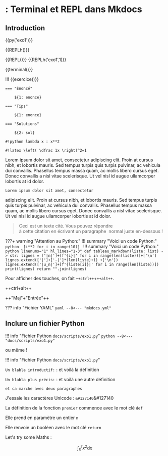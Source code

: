 # : Terminal et REPL dans Mkdocs

## Introduction

{{py('exo1')}}

{{REPLh()}}

{{REPL()}}
{{REPLh('exo1',1)}}



{{terminal()}}



!!! {{exercice()}}

    === "Énoncé"

        ${1: enonce}

    === "Tips"

        ${1: enonce}

	=== "Solutions"

        ${2: sol}

`#!python lambda x : x**2`

`#!latex \left( \dfrac 1x \right)^2=1`

<!-- !!! danger "Les consoles"

    === "Une console Linux"
        {{ linux(700) }}

    === "Une console python"
        {{ basthon('scripts/exo1.py', 700) }} -->

Lorem ipsum dolor sit amet, consectetur
adipiscing elit. Proin at cursus nibh,
et lobortis mauris. Sed tempus turpis
quis turpis pulvinar, ac vehicula dui
convallis. Phasellus tempus massa quam,
ac mollis libero cursus eget.
Donec convallis a nisl vitae scelerisque.
Ut vel nisl id augue ullamcorper lobortis at id dolor.

    Lorem ipsum dolor sit amet, consectetur
adipiscing elit. Proin at cursus nibh,
et lobortis mauris. Sed tempus turpis
quis turpis pulvinar, ac vehicula dui
convallis. Phasellus tempus massa quam,
ac mollis libero cursus eget.
    Donec convallis a nisl vitae scelerisque.
    Ut vel nisl id augue ullamcorper lobortis
at id dolor.

> Ceci est un texte cité. Vous pouvez répondre
> à cette citation en écrivant un paragraphe
> normal juste en-dessous !

???+ warning "Attention au Python:"
    !!! summary "Voici un code Python:"
        ```python 
        [i**2 for i in range(10)]
        ```
    !!! summary "Voici un code Python:"
        ```python linenums="1" hl_lines="1-3"
        def tableau_markdown(liste: list) -> str:
            lignes = ['|n|']+[f'{i}|' for i in range(len(liste))]+['\n']
            lignes.extend(['|']+['-|']*(len(liste)+1) +['\n'])
            lignes.extend(['|u_n|']+[f'{liste[i]}|' for i in range(len(liste))])
            print(lignes)
            return "".join(lignes)
        ```

Pour afficher des touches, on fait `++ctrl++`+`++alt++`. 

++ctrl+alt++

++"Maj"+"Entrée"++

??? info "Fichier YAML"
    ```yaml
    --8<--- "mkdocs.yml"
    ```

## Inclure un fichier Python

!!! info "Fichier Python `docs/scripts/exo1.py`"
    ```python
    --8<--- "docs/scripts/exo1.py"
    ```

ou même !

!!! info "Fichier Python `docs/scripts/exo1.py`"


`Un blabla introductif:`
:   et voilà la définition

`Un blabla plus précis:`
:   et voilà une autre définition

    et ca marche avec deux paragraphes

J'essaie les caractères Unicode : `&#127140`&#127140

La définition de la fonction `premier` commence avec le mot clé `def`

Elle prend en paramètre un entier `n`

Elle renvoie un booléen avec le mot clé `return`

Let's try some Maths : 

$$\int_0^t x^2 \text{d}x$$

